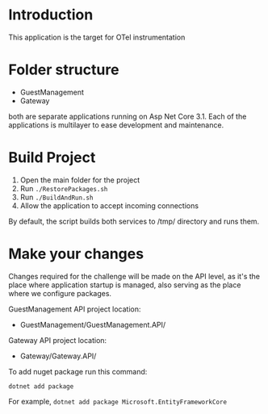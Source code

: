 # Introduction 
This application is the target for OTel instrumentation

# Folder structure

- GuestManagement
- Gateway

both are separate applications running on Asp Net Core 3.1. Each of the applications is multilayer to ease development and maintenance. 

# Build Project
1.	Open the main folder for the project
2.	Run ``` ./RestorePackages.sh ```
3.	Run ``` ./BuildAndRun.sh ```
4.	Allow the application to accept incoming connections

By default, the script builds both services to /tmp/<service name> directory and runs them. 

# Make your changes
  
Changes required for the challenge will be made on the API level, as it's the place where application startup is managed, also serving as the place where we configure packages.
 
GuestManagement API project location:
  - GuestManagement/GuestManagement.API/
 
Gateway API project location:
  - Gateway/Gateway.API/
  
 To add nuget package run this command: 
  
  ``` dotnet add package ``` 
  
 For example, ``` dotnet add package Microsoft.EntityFrameworkCore ```
  

